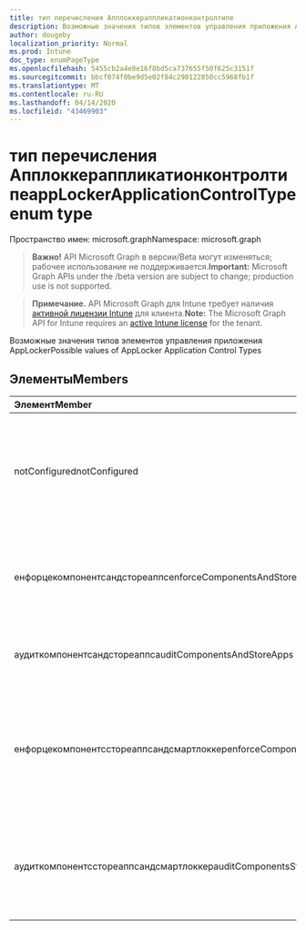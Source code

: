 ```yaml
---
title: тип перечисления Апплоккераппликатионконтролтипе
description: Возможные значения типов элементов управления приложения AppLocker
author: dougeby
localization_priority: Normal
ms.prod: Intune
doc_type: enumPageType
ms.openlocfilehash: 5455cb2a4e8e16f8bd5ca737655f50f625c3151f
ms.sourcegitcommit: bbcf074f0be9d5e02f84c290122850cc5968fb1f
ms.translationtype: MT
ms.contentlocale: ru-RU
ms.lasthandoff: 04/14/2020
ms.locfileid: "43469903"
---
```

# <a name="applockerapplicationcontroltype-enum-type"></a><span data-ttu-id="457f5-103">тип перечисления Апплоккераппликатионконтролтипе</span><span class="sxs-lookup"><span data-stu-id="457f5-103">appLockerApplicationControlType enum type</span></span>

<span data-ttu-id="457f5-104">Пространство имен: microsoft.graph</span><span class="sxs-lookup"><span data-stu-id="457f5-104">Namespace: microsoft.graph</span></span>

> <span data-ttu-id="457f5-105">**Важно!** API Microsoft Graph в версии/Beta могут изменяться; рабочее использование не поддерживается.</span><span class="sxs-lookup"><span data-stu-id="457f5-105">**Important:** Microsoft Graph APIs under the /beta version are subject to change; production use is not supported.</span></span>

> <span data-ttu-id="457f5-106">**Примечание.** API Microsoft Graph для Intune требует наличия [активной лицензии Intune](https://go.microsoft.com/fwlink/?linkid=839381) для клиента.</span><span class="sxs-lookup"><span data-stu-id="457f5-106">**Note:** The Microsoft Graph API for Intune requires an [active Intune license](https://go.microsoft.com/fwlink/?linkid=839381) for the tenant.</span></span>

<span data-ttu-id="457f5-107">Возможные значения типов элементов управления приложения AppLocker</span><span class="sxs-lookup"><span data-stu-id="457f5-107">Possible values of AppLocker Application Control Types</span></span>

## <a name="members"></a><span data-ttu-id="457f5-108">Элементы</span><span class="sxs-lookup"><span data-stu-id="457f5-108">Members</span></span>
|<span data-ttu-id="457f5-109">Элемент</span><span class="sxs-lookup"><span data-stu-id="457f5-109">Member</span></span>|<span data-ttu-id="457f5-110">Значение</span><span class="sxs-lookup"><span data-stu-id="457f5-110">Value</span></span>|<span data-ttu-id="457f5-111">Описание</span><span class="sxs-lookup"><span data-stu-id="457f5-111">Description</span></span>|
|:---|:---|:---|
|<span data-ttu-id="457f5-112">notConfigured</span><span class="sxs-lookup"><span data-stu-id="457f5-112">notConfigured</span></span>|<span data-ttu-id="457f5-113">нуль</span><span class="sxs-lookup"><span data-stu-id="457f5-113">0</span></span>|<span data-ttu-id="457f5-114">Значение по умолчанию для устройства, тип элемента управления приложения не выбран.</span><span class="sxs-lookup"><span data-stu-id="457f5-114">Device default value, no Application Control type selected.</span></span>|
|<span data-ttu-id="457f5-115">енфорцекомпонентсандстореаппс</span><span class="sxs-lookup"><span data-stu-id="457f5-115">enforceComponentsAndStoreApps</span></span>|<span data-ttu-id="457f5-116">1,1</span><span class="sxs-lookup"><span data-stu-id="457f5-116">1</span></span>|<span data-ttu-id="457f5-117">Принудительное применение компонентов Windows и сохранение приложений.</span><span class="sxs-lookup"><span data-stu-id="457f5-117">Enforce Windows component and store apps.</span></span>|
|<span data-ttu-id="457f5-118">аудиткомпонентсандстореаппс</span><span class="sxs-lookup"><span data-stu-id="457f5-118">auditComponentsAndStoreApps</span></span>|<span data-ttu-id="457f5-119">2</span><span class="sxs-lookup"><span data-stu-id="457f5-119">2</span></span>|<span data-ttu-id="457f5-120">Аудит компонентов Windows и хранение приложений.</span><span class="sxs-lookup"><span data-stu-id="457f5-120">Audit Windows component and store apps.</span></span>|
|<span data-ttu-id="457f5-121">енфорцекомпонентсстореаппсандсмартлоккер</span><span class="sxs-lookup"><span data-stu-id="457f5-121">enforceComponentsStoreAppsAndSmartlocker</span></span>|<span data-ttu-id="457f5-122">4</span><span class="sxs-lookup"><span data-stu-id="457f5-122">3</span></span>|<span data-ttu-id="457f5-123">Принудительное применение компонентов Windows, хранение приложений и интеллектуальных блокировок.</span><span class="sxs-lookup"><span data-stu-id="457f5-123">Enforce Windows components, store apps and smart locker.</span></span>|
|<span data-ttu-id="457f5-124">аудиткомпонентсстореаппсандсмартлоккер</span><span class="sxs-lookup"><span data-stu-id="457f5-124">auditComponentsStoreAppsAndSmartlocker</span></span>|<span data-ttu-id="457f5-125">4 </span><span class="sxs-lookup"><span data-stu-id="457f5-125">4</span></span>|<span data-ttu-id="457f5-126">Аудит компонентов Windows, хранение приложений и интеллектуальных блокировок.</span><span class="sxs-lookup"><span data-stu-id="457f5-126">Audit Windows components, store apps and smart locker.</span></span>|



